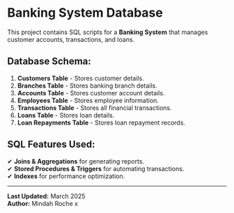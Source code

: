 #  Banking System Database

This project contains SQL scripts for a **Banking System** that manages customer accounts, transactions, and loans.

## Database Schema:
1. **Customers Table** - Stores customer details.
2. **Branches Table** - Stores banking branch details.
3. **Accounts Table** - Stores customer account details.
4. **Employees Table** - Stores employee information.
5. **Transactions Table** - Stores all financial transactions.
6. **Loans Table** - Stores loan details.
7. **Loan Repayments Table** - Stores loan repayment records.

## SQL Features Used:
✔ **Joins & Aggregations** for generating reports.  
✔ **Stored Procedures & Triggers** for automating transactions.  
✔ **Indexes** for performance optimization.  

---
 **Last Updated:** March 2025  
 **Author:** Mindah Roche
x

